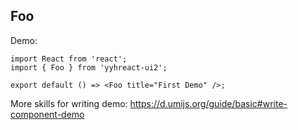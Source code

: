 <!--
 * @Author: your name
 * @Date: 2021-12-20 10:01:08
 * @LastEditTime: 2021-12-20 10:40:39
 * @LastEditors: your name
 * @Description: 打开koroFileHeader查看配置 进行设置: https://github.com/OBKoro1/koro1FileHeader/wiki/%E9%85%8D%E7%BD%AE
 * @FilePath: \react-ui-2\src\Foo\index.md
-->

## Foo

Demo:

```tsx
import React from 'react';
import { Foo } from 'yyhreact-ui2';

export default () => <Foo title="First Demo" />;
```

More skills for writing demo: https://d.umijs.org/guide/basic#write-component-demo
